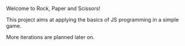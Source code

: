Welcome to Rock, Paper and Scissors!

This project aims at applying the basics of JS programming in a simple game. 

More iterations are planned later on.